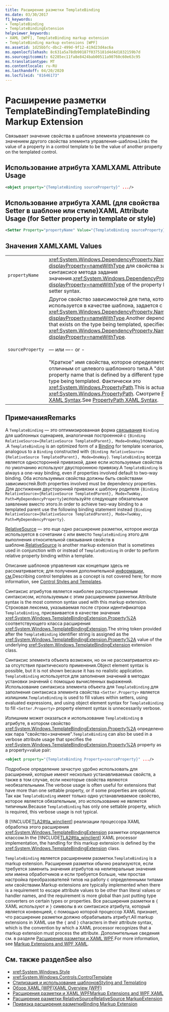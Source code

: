 ```yaml
---
title: Расширение разметки TemplateBinding
ms.date: 03/30/2017
f1_keywords:
- TemplateBinding
- TemplateBindingExtension
helpviewer_keywords:
- XAML [WPF], TemplateBinding markup extension
- TemplateBinding markup extensions [WPF]
ms.assetid: 1d25bbfc-dbc2-499d-9f12-419d23d4ac6a
ms.openlocfilehash: 8c631a5a78db90187f0375181d4d4d1832159b7d
ms.sourcegitcommit: 62285ec11fa8e8424bab00511a90760c60e63c95
ms.translationtype: MT
ms.contentlocale: ru-RU
ms.lasthandoff: 04/20/2020
ms.locfileid: "81646173"
---
```

# <a name="templatebinding-markup-extension"></a><span data-ttu-id="21c50-102">Расширение разметки TemplateBinding</span><span class="sxs-lookup"><span data-stu-id="21c50-102">TemplateBinding Markup Extension</span></span>
<span data-ttu-id="21c50-103">Связывает значение свойства в шаблоне элемента управления со значением другого свойства элемента управления-шаблона.</span><span class="sxs-lookup"><span data-stu-id="21c50-103">Links the value of a property in a control template to be the value of another property on the templated control.</span></span>  
  
## <a name="xaml-attribute-usage"></a><span data-ttu-id="21c50-104">Использование атрибута XAML</span><span class="sxs-lookup"><span data-stu-id="21c50-104">XAML Attribute Usage</span></span>  
  
```xml  
<object property="{TemplateBinding sourceProperty}" .../>  
```  
  
## <a name="xaml-attribute-usage-for-setter-property-in-template-or-style"></a><span data-ttu-id="21c50-105">Использование атрибута XAML (для свойства Setter в шаблоне или стиле)</span><span class="sxs-lookup"><span data-stu-id="21c50-105">XAML Attribute Usage (for Setter property in template or style)</span></span>  
  
```xml  
<Setter Property="propertyName" Value="{TemplateBinding sourceProperty}" .../>  
```  
  
## <a name="xaml-values"></a><span data-ttu-id="21c50-106">Значения XAML</span><span class="sxs-lookup"><span data-stu-id="21c50-106">XAML Values</span></span>  
  
|||  
|-|-|  
|`propertyName`|<span data-ttu-id="21c50-107"><xref:System.Windows.DependencyProperty.Name%2A?displayProperty=nameWithType> для свойства задается в синтаксисе метода задания значения.</span><span class="sxs-lookup"><span data-stu-id="21c50-107"><xref:System.Windows.DependencyProperty.Name%2A?displayProperty=nameWithType> of the property being set in the setter syntax.</span></span>|  
|`sourceProperty`|<span data-ttu-id="21c50-108">Другое свойство зависимостей для типа, который используется в качестве шаблона, задается с помощью <xref:System.Windows.DependencyProperty.Name%2A?displayProperty=nameWithType>.</span><span class="sxs-lookup"><span data-stu-id="21c50-108">Another dependency property that exists on the type being templated, specified by its <xref:System.Windows.DependencyProperty.Name%2A?displayProperty=nameWithType>.</span></span><br /><br /> <span data-ttu-id="21c50-109">— или —</span><span class="sxs-lookup"><span data-stu-id="21c50-109">- or -</span></span><br /><br /> <span data-ttu-id="21c50-110">"Краткое" имя свойства, которое определяется типом, отличным от целевого шаблонного типа.</span><span class="sxs-lookup"><span data-stu-id="21c50-110">A "dotted-down" property name that is defined by a different type than the target type being templated.</span></span> <span data-ttu-id="21c50-111">Фактически это <xref:System.Windows.PropertyPath>.</span><span class="sxs-lookup"><span data-stu-id="21c50-111">This is actually a <xref:System.Windows.PropertyPath>.</span></span> <span data-ttu-id="21c50-112">Смотрите [PropertyPath XAML Syntax](propertypath-xaml-syntax.md).</span><span class="sxs-lookup"><span data-stu-id="21c50-112">See [PropertyPath XAML Syntax](propertypath-xaml-syntax.md).</span></span>|  
  
## <a name="remarks"></a><span data-ttu-id="21c50-113">Примечания</span><span class="sxs-lookup"><span data-stu-id="21c50-113">Remarks</span></span>  
 <span data-ttu-id="21c50-114">A `TemplateBinding` — это оптимизированная форма [связывания](binding-markup-extension.md) `Binding` для шаблонных сценариев, аналогичная построенной с `{Binding RelativeSource={RelativeSource TemplatedParent}, Mode=OneWay}`помощью .</span><span class="sxs-lookup"><span data-stu-id="21c50-114">A `TemplateBinding` is an optimized form of a [Binding](binding-markup-extension.md) for template scenarios, analogous to a `Binding` constructed with `{Binding RelativeSource={RelativeSource TemplatedParent}, Mode=OneWay}`.</span></span> <span data-ttu-id="21c50-115">`TemplateBinding` всегда является односторонней привязкой, даже если используемые свойства по умолчанию используют двустороннюю привязку.</span><span class="sxs-lookup"><span data-stu-id="21c50-115">A `TemplateBinding` is always a one-way binding, even if properties involved default to two-way binding.</span></span> <span data-ttu-id="21c50-116">Оба используемых свойства должны быть свойствами зависимостей.</span><span class="sxs-lookup"><span data-stu-id="21c50-116">Both properties involved must be dependency properties.</span></span> <span data-ttu-id="21c50-117">Для достижения двусторонней привязки к шаблону родителя `{Binding RelativeSource={RelativeSource TemplatedParent}, Mode=TwoWay, Path=MyDependencyProperty}`используйте следующее обязательное заявление вместо этого.</span><span class="sxs-lookup"><span data-stu-id="21c50-117">In order to achieve two-way binding to a templated parent use the following binding statement instead `{Binding RelativeSource={RelativeSource TemplatedParent}, Mode=TwoWay, Path=MyDependencyProperty}`.</span></span>
  
 <span data-ttu-id="21c50-118">[RelativeSource](relativesource-markupextension.md) — это еще одно расширение разметки, которое иногда используется в сочетании с или вместо `TemplateBinding` этого для выполнения относительной связывания свойств в шаблоне.</span><span class="sxs-lookup"><span data-stu-id="21c50-118">[RelativeSource](relativesource-markupextension.md) is another markup extension that is sometimes used in conjunction with or instead of `TemplateBinding` in order to perform relative property binding within a template.</span></span>  
  
 <span data-ttu-id="21c50-119">Описание шаблонов управления как концепции здесь не рассматривается; для получения дополнительной [информации, см.](../controls/control-styles-and-templates.md)</span><span class="sxs-lookup"><span data-stu-id="21c50-119">Describing control templates as a concept is not covered here; for more information, see [Control Styles and Templates](../controls/control-styles-and-templates.md).</span></span>  
  
 <span data-ttu-id="21c50-120">Синтаксис атрибутов является наиболее распространенным синтаксисом, используемым с этим расширением разметки.</span><span class="sxs-lookup"><span data-stu-id="21c50-120">Attribute syntax is the most common syntax used with this markup extension.</span></span> <span data-ttu-id="21c50-121">Строковая лексема, указываемая после строки идентификатора `TemplateBinding`, присваивается в качестве значения <xref:System.Windows.TemplateBindingExtension.Property%2A> соответствующего класса расширения <xref:System.Windows.TemplateBindingExtension>.</span><span class="sxs-lookup"><span data-stu-id="21c50-121">The string token provided after the `TemplateBinding` identifier string is assigned as the <xref:System.Windows.TemplateBindingExtension.Property%2A> value of the underlying <xref:System.Windows.TemplateBindingExtension> extension class.</span></span>  
  
 <span data-ttu-id="21c50-122">Синтаксис элемента объекта возможен, но он не рассматривается из-за отсутствия практического применения.</span><span class="sxs-lookup"><span data-stu-id="21c50-122">Object element syntax is possible, but it is not shown because it has no realistic application.</span></span> <span data-ttu-id="21c50-123">`TemplateBinding` используется для заполнения значений в методах установки значений с помощью вычисленных выражений. Использование синтаксиса элемента объекта для `TemplateBinding` для заполнения синтаксиса элемента свойства `<Setter.Property>` является излишним.</span><span class="sxs-lookup"><span data-stu-id="21c50-123">`TemplateBinding` is used to fill values within setters, using evaluated expressions, and using object element syntax for `TemplateBinding` to fill `<Setter.Property>` property element syntax is unnecessarily verbose.</span></span>  
  
 <span data-ttu-id="21c50-124">Излишним может оказаться и использование `TemplateBinding` в атрибуте, в котором свойство <xref:System.Windows.TemplateBindingExtension.Property%2A> определено как пара "свойство=значение".</span><span class="sxs-lookup"><span data-stu-id="21c50-124">`TemplateBinding` can also be used in a verbose attribute usage that specifies the <xref:System.Windows.TemplateBindingExtension.Property%2A> property as a property=value pair:</span></span>  
  
```xml  
<object property="{TemplateBinding Property=sourceProperty}" .../>  
```  
  
 <span data-ttu-id="21c50-125">Подробное определение зачастую удобно использовать для расширений, которые имеют несколько устанавливаемых свойств, а также в том случае, если некоторые свойства являются необязательными.</span><span class="sxs-lookup"><span data-stu-id="21c50-125">The verbose usage is often useful for extensions that have more than one settable property, or if some properties are optional.</span></span> <span data-ttu-id="21c50-126">Так как `TemplateBinding` имеет только одно устанавливаемое свойство, которое является обязательным, это использование не является типичным.</span><span class="sxs-lookup"><span data-stu-id="21c50-126">Because `TemplateBinding` has only one settable property, which is required, this verbose usage is not typical.</span></span>  
  
 <span data-ttu-id="21c50-127">В [!INCLUDE[TLA2#tla_winclient](../../../../includes/tla2sharptla-winclient-md.md)] реализации процессора XAML обработка этого расширения <xref:System.Windows.TemplateBindingExtension> разметки определяется классом.</span><span class="sxs-lookup"><span data-stu-id="21c50-127">In the [!INCLUDE[TLA2#tla_winclient](../../../../includes/tla2sharptla-winclient-md.md)] XAML processor implementation, the handling for this markup extension is defined by the <xref:System.Windows.TemplateBindingExtension> class.</span></span>  
  
 <span data-ttu-id="21c50-128">`TemplateBinding` является расширением разметки.</span><span class="sxs-lookup"><span data-stu-id="21c50-128">`TemplateBinding` is a markup extension.</span></span> <span data-ttu-id="21c50-129">Расширения разметки обычно реализуются, если требуется заменить значения атрибутов на нелитеральные значения или имена обработчиков и если требуется больше, чем простая настройка преобразователей типов на работу с определенными типами или свойствами.</span><span class="sxs-lookup"><span data-stu-id="21c50-129">Markup extensions are typically implemented when there is a requirement to escape attribute values to be other than literal values or handler names, and the requirement is more global than just putting type converters on certain types or properties.</span></span> <span data-ttu-id="21c50-130">Все расширения разметки в `{` XAML используют и `}` символы в их синтаксисе атрибута, который является конвенцией, с помощью которой процессор XAML признает, что расширение разметки должно обрабатывать атрибут.</span><span class="sxs-lookup"><span data-stu-id="21c50-130">All markup extensions in XAML use the `{` and `}` characters in their attribute syntax, which is the convention by which a XAML processor recognizes that a markup extension must process the attribute.</span></span> <span data-ttu-id="21c50-131">Дополнительные сведения см. в разделе [Расширения разметки и XAML WPF](markup-extensions-and-wpf-xaml.md).</span><span class="sxs-lookup"><span data-stu-id="21c50-131">For more information, see [Markup Extensions and WPF XAML](markup-extensions-and-wpf-xaml.md).</span></span>  
  
## <a name="see-also"></a><span data-ttu-id="21c50-132">См. также раздел</span><span class="sxs-lookup"><span data-stu-id="21c50-132">See also</span></span>

- <xref:System.Windows.Style>
- <xref:System.Windows.Controls.ControlTemplate>
- [<span data-ttu-id="21c50-133">Стилизация и использование шаблонов</span><span class="sxs-lookup"><span data-stu-id="21c50-133">Styling and Templating</span></span>](../../../desktop-wpf/fundamentals/styles-templates-overview.md)
- [<span data-ttu-id="21c50-134">Обзор XAML (WPF)</span><span class="sxs-lookup"><span data-stu-id="21c50-134">XAML Overview (WPF)</span></span>](../../../desktop-wpf/fundamentals/xaml.md)
- [<span data-ttu-id="21c50-135">Расширения разметки и XAML WPF</span><span class="sxs-lookup"><span data-stu-id="21c50-135">Markup Extensions and WPF XAML</span></span>](markup-extensions-and-wpf-xaml.md)
- [<span data-ttu-id="21c50-136">Расширение разметки RelativeSource</span><span class="sxs-lookup"><span data-stu-id="21c50-136">RelativeSource MarkupExtension</span></span>](relativesource-markupextension.md)
- [<span data-ttu-id="21c50-137">Привязка расширения разметки</span><span class="sxs-lookup"><span data-stu-id="21c50-137">Binding Markup Extension</span></span>](binding-markup-extension.md)
